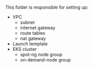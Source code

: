
This folder is responsible for setting up:

- VPC
  - subnet
  - internet gateway
  - route tables
  - nat gateway
- Launch template
- EKS cluster
  - spot-ng node group
  - on-demand-node group